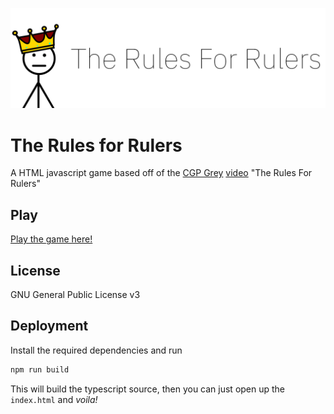 ![](./public/images/banner.png)
# The Rules for Rulers
A HTML javascript game based off of the [CGP Grey](https://www.youtube.com/channel/UC2C_jShtL725hvbm1arSV9w) [video](https://youtu.be/rStL7niR7gs) "The Rules For Rulers"

## Play
[Play the game here!](https://eclipselikesspace.github.io/The-Rules-For-Rulers/)



## License
GNU General Public License v3

## Deployment

Install the required dependencies and run

```bash
npm run build
```

This will build the typescript source, then you can just open up the `index.html` and *voila!*
